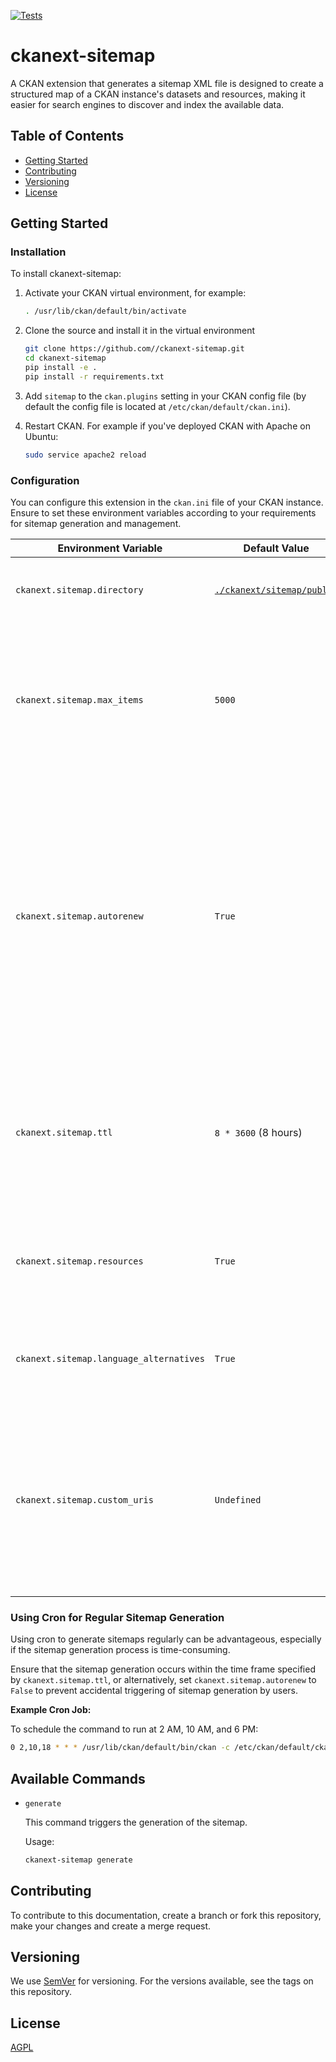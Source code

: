 [![Tests](https://github.com//ckanext-sitemap/workflows/Tests/badge.svg?branch=main)](https://github.com//ckanext-sitemap/actions)

# ckanext-sitemap

A CKAN extension that generates a sitemap XML file is designed to create a structured map of a CKAN instance's datasets and resources, making it easier for search engines to discover and index the available data.

## Table of Contents

- [Getting Started](#getting-started)
- [Contributing](#contributing)
- [Versioning](#versioning)
- [License](#license)

## Getting Started

### Installation

To install ckanext-sitemap:

1. Activate your CKAN virtual environment, for example:

    ```bash
    . /usr/lib/ckan/default/bin/activate
    ```

2. Clone the source and install it in the virtual environment

    ```bash
    git clone https://github.com//ckanext-sitemap.git
    cd ckanext-sitemap
    pip install -e .
    pip install -r requirements.txt
    ```

3. Add `sitemap` to the `ckan.plugins` setting in your CKAN
   config file (by default the config file is located at
   `/etc/ckan/default/ckan.ini`).

4. Restart CKAN. For example if you've deployed CKAN with Apache on Ubuntu:

    ```bash
    sudo service apache2 reload
    ```

### Configuration

You can configure this extension in the `ckan.ini` file of your CKAN instance. Ensure to set these environment variables according to your requirements for sitemap generation and management.

Environment Variable | Default Value | Description
-------------------- | ------------- | -----------
`ckanext.sitemap.directory` | [`./ckanext/sitemap/public`](./ckanext/sitemap/public/) | The directory path for storing generated sitemaps.
`ckanext.sitemap.max_items` | `5000` | Maximum number of items per sitemap file. If the total count of resources exceeds this limit, the sitemap is split into multiple files.
`ckanext.sitemap.autorenew` | `True` | If this option is enabled, the sitemaps will be automatically renewed whenever a user requests a sitemap and the existing sitemap is older than the Time-To-Live (TTL) value specified. Set this to False if you prefer a cron job to handle sitemap generation.
`ckanext.sitemap.ttl` | `8 * 3600` (8 hours) | Time-To-Live (TTL) for sitemaps. Sitemaps older than this value (in seconds) are regenerated when a user visits a sitemap route.
`ckanext.sitemap.resources` | `True` | Determines whether package resources (distributions) should be included in the sitemaps.
`ckanext.sitemap.language_alternatives` | `True` | Determines whether language alternatives should be included in the sitemaps.
`ckanext.sitemap.custom_uris` | `Undefined` | A list of additional sitemap URIs separated by whitespace or newlines. These URIs will be included in the sitemap generation process alongside the default CKAN URIs.

### Using Cron for Regular Sitemap Generation

Using cron to generate sitemaps regularly can be advantageous, especially if the sitemap generation process is time-consuming.

Ensure that the sitemap generation occurs within the time frame specified by `ckanext.sitemap.ttl`, or alternatively, set `ckanext.sitemap.autorenew` to `False` to prevent accidental triggering of sitemap generation by users.

**Example Cron Job:**

To schedule the command to run at 2 AM, 10 AM, and 6 PM:

```bash
0 2,10,18 * * * /usr/lib/ckan/default/bin/ckan -c /etc/ckan/default/ckan.ini ckanext-sitemap generate > /dev/null 2>&1
```

## Available Commands

- `generate`

    This command triggers the generation of the sitemap.

    Usage:

    ```bash
    ckanext-sitemap generate
    ```

## Contributing

To contribute to this documentation, create a branch or fork this repository, make
your changes and create a merge request.

## Versioning

We use [SemVer](http://semver.org/) for versioning. For the versions available, see
the tags on this repository.

## License

[AGPL](https://www.gnu.org/licenses/agpl-3.0.en.html)
